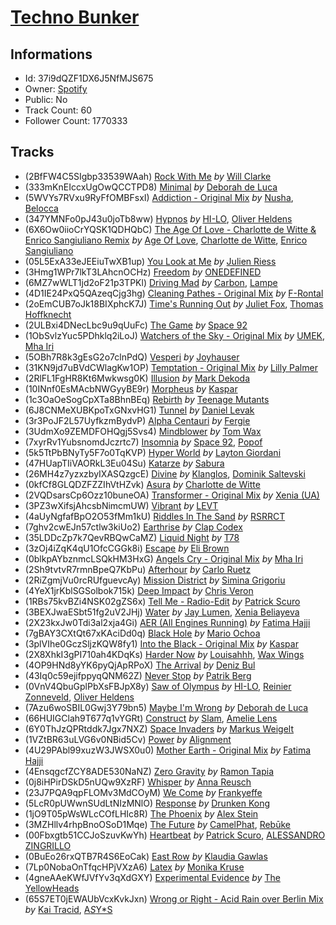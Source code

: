 # [Techno Bunker](https://open.spotify.com/playlist/37i9dQZF1DX6J5NfMJS675)
## Informations
<!-- META_BEGIN -->
- Id: 37i9dQZF1DX6J5NfMJS675
- Owner: [Spotify](https://open.spotify.com/user/spotify)
- Public: No
- Track Count: 60
- Follower Count: 1770333
<!-- META_END -->


## Tracks
<!-- TRACK_LIST_BEGIN -->
- (2BfFW4C5SIgbp33539WAah) [Rock With Me](https://open.spotify.com/track/2BfFW4C5SIgbp33539WAah) *by* [Will Clarke](https://open.spotify.com/artist/1OmOdgwIzub8DYPxQYbbbi)
- (333mKnEIccxUgOwQCCTPD8) [Minimal](https://open.spotify.com/track/333mKnEIccxUgOwQCCTPD8) *by* [Deborah de Luca](https://open.spotify.com/artist/144HzhpLjcR9k37w5Ico9B)
- (5WVYs7RVxu9RyFfOMBFsxI) [Addiction - Original Mix](https://open.spotify.com/track/5WVYs7RVxu9RyFfOMBFsxI) *by* [Nusha](https://open.spotify.com/artist/5jsGnMw1mnU4FfhhcXUR6Q), [Belocca](https://open.spotify.com/artist/3jcvzSheHd14vjraXHLGPN)
- (347YMNFo0pJ43u0joTb8ww) [Hypnos](https://open.spotify.com/track/347YMNFo0pJ43u0joTb8ww) *by* [HI-LO](https://open.spotify.com/artist/0ETJQforv5OXgDgidQv9qd), [Oliver Heldens](https://open.spotify.com/artist/5nki7yRhxgM509M5ADlN1p)
- (6X6Ow0iioCrYQSK1QDHQbC) [The Age Of Love - Charlotte de Witte & Enrico Sangiuliano Remix](https://open.spotify.com/track/6X6Ow0iioCrYQSK1QDHQbC) *by* [Age Of Love](https://open.spotify.com/artist/03tes5RhEvH2dX2eDeGnRn), [Charlotte de Witte](https://open.spotify.com/artist/1lJhME1ZpzsEa5M0wW6Mso), [Enrico Sangiuliano](https://open.spotify.com/artist/1u7DsNFbakULvxnDGtMm90)
- (05L5ExA33eJEEiuTwXB1up) [You Look at Me](https://open.spotify.com/track/05L5ExA33eJEEiuTwXB1up) *by* [Julien Riess](https://open.spotify.com/artist/2qmoexIy9YzYFb0xmjzh4N)
- (3Hmg1WPr7lkT3LAhcnOCHz) [Freedom](https://open.spotify.com/track/3Hmg1WPr7lkT3LAhcnOCHz) *by* [ONEDEFINED](https://open.spotify.com/artist/4SUQ1GFY0jmck4xkXmMKlk)
- (6MZ7wWLT1jd2oF21p3TPKl) [Driving Mad](https://open.spotify.com/track/6MZ7wWLT1jd2oF21p3TPKl) *by* [Carbon](https://open.spotify.com/artist/5BSvQ8klrDFPpCJ3TujFoK), [Lampe](https://open.spotify.com/artist/7hvD2Cs8fbF3HvhQCmV3xq)
- (4D1IE24PxQ5QAzeqCjg3hg) [Cleaning Pathes - Original Mix](https://open.spotify.com/track/4D1IE24PxQ5QAzeqCjg3hg) *by* [F-Rontal](https://open.spotify.com/artist/7xcEuNcEPzlYUuAKyqfJMS)
- (2oEmCUB7oJk18BIXphcK7J) [Time's Running Out](https://open.spotify.com/track/2oEmCUB7oJk18BIXphcK7J) *by* [Juliet Fox](https://open.spotify.com/artist/7zH0EpzFgwmwpnEprtvDig), [Thomas Hoffknecht](https://open.spotify.com/artist/5NZNUuAd9Z92Q4wAVRq3Cf)
- (2ULBxi4DNecLbc9u9qUuFc) [The Game](https://open.spotify.com/track/2ULBxi4DNecLbc9u9qUuFc) *by* [Space 92](https://open.spotify.com/artist/6TVdVlY6irsNPkMHT2HkfD)
- (1ObSvlzYuc5PDhklq2iLoJ) [Watchers of the Sky - Original Mix](https://open.spotify.com/track/1ObSvlzYuc5PDhklq2iLoJ) *by* [UMEK](https://open.spotify.com/artist/5Hini2nQyoglzpdKe41cZt), [Mha Iri](https://open.spotify.com/artist/5VMXbzLVkLd4Cq4rBzx4T3)
- (5OBh7R8k3gEsG2o7clnPdQ) [Vesperi](https://open.spotify.com/track/5OBh7R8k3gEsG2o7clnPdQ) *by* [Joyhauser](https://open.spotify.com/artist/59a1Bp0JQfL2mGnpL0lW2Y)
- (31KN9jd7uBVdCWlagKw1OP) [Temptation - Original Mix](https://open.spotify.com/track/31KN9jd7uBVdCWlagKw1OP) *by* [Lilly Palmer](https://open.spotify.com/artist/4h8IEOdrg60WM5XGyNOCVU)
- (2RlFL1FgHR8Kt6Mwkwsg0K) [Illusion](https://open.spotify.com/track/2RlFL1FgHR8Kt6Mwkwsg0K) *by* [Mark Dekoda](https://open.spotify.com/artist/3FzG2HgsgPRfwpX1qSK1g8)
- (10INnf0EsMAcbNWGyyBE9r) [Morpheus](https://open.spotify.com/track/10INnf0EsMAcbNWGyyBE9r) *by* [Kaspar](https://open.spotify.com/artist/679xKCdF1dBRH0gGgZfcCC)
- (1c3OaOeSogCpXTa8BhnBEq) [Rebirth](https://open.spotify.com/track/1c3OaOeSogCpXTa8BhnBEq) *by* [Teenage Mutants](https://open.spotify.com/artist/3IFgjVPT8yeB4UnJCWOpZA)
- (6J8CNMeXUBKpoTxGNxvHG1) [Tunnel](https://open.spotify.com/track/6J8CNMeXUBKpoTxGNxvHG1) *by* [Daniel Levak](https://open.spotify.com/artist/0M9vCRnHAMGWUi9i89LLeh)
- (3r3PoJF2L57UyfkzmBydvP) [Alpha Centauri](https://open.spotify.com/track/3r3PoJF2L57UyfkzmBydvP) *by* [Fergie](https://open.spotify.com/artist/1si6WHnb1ywwJ2lpFRUHcc)
- (3UdmXo9ZEMDFOHQgj5Svs4) [Mindblower](https://open.spotify.com/track/3UdmXo9ZEMDFOHQgj5Svs4) *by* [Tom Wax](https://open.spotify.com/artist/1b0WGyps7QC5KqSSq57wXX)
- (7xyrRv1YubsnomdJczrtc7) [Insomnia](https://open.spotify.com/track/7xyrRv1YubsnomdJczrtc7) *by* [Space 92](https://open.spotify.com/artist/6TVdVlY6irsNPkMHT2HkfD), [Popof](https://open.spotify.com/artist/4f2K0RSYyxP4TUyZu1azYB)
- (5k5TtPbBNyTy5F7o0TqKVP) [Hyper World](https://open.spotify.com/track/5k5TtPbBNyTy5F7o0TqKVP) *by* [Layton Giordani](https://open.spotify.com/artist/7mC3RkNNTV6p2j9w4F8Ip4)
- (47HUapTIiVAORkL3Eu04Su) [Katarze](https://open.spotify.com/track/47HUapTIiVAORkL3Eu04Su) *by* [Sabura](https://open.spotify.com/artist/7qciaYUulPvR4k8KMc4OTX)
- (26MH4z7yzxzbyIXASQzgcE) [Divine](https://open.spotify.com/track/26MH4z7yzxzbyIXASQzgcE) *by* [Klanglos](https://open.spotify.com/artist/1jV311C5ADuBqCPpprsjUp), [Dominik Saltevski](https://open.spotify.com/artist/5SRcKErsuBLiDZDfFtOBGN)
- (0kfCf8GLQDZFZZIhVtHZvk) [Asura](https://open.spotify.com/track/0kfCf8GLQDZFZZIhVtHZvk) *by* [Charlotte de Witte](https://open.spotify.com/artist/1lJhME1ZpzsEa5M0wW6Mso)
- (2VQDsarsCp6Ozz10buneOA) [Transformer - Original Mix](https://open.spotify.com/track/2VQDsarsCp6Ozz10buneOA) *by* [Xenia (UA)](https://open.spotify.com/artist/4Ge7e4OovxABUtAAhLhk8n)
- (3PZ3wXifsjAhcsbNimcmUW) [Vibrant](https://open.spotify.com/track/3PZ3wXifsjAhcsbNimcmUW) *by* [LEVT](https://open.spotify.com/artist/5xtKvLkmqMb5tTMuU9Lgmn)
- (4aUyNgfafBpO2O53fMm1kU) [Riddles In The Sand](https://open.spotify.com/track/4aUyNgfafBpO2O53fMm1kU) *by* [RSRRCT](https://open.spotify.com/artist/2bjrPyU5oyMwdCH78sBE12)
- (7ghv2cwEJn57ctlw3kiUo2) [Earthrise](https://open.spotify.com/track/7ghv2cwEJn57ctlw3kiUo2) *by* [Clap Codex](https://open.spotify.com/artist/56e9JiuPAOzwsOa8TDe3xj)
- (35LDDcZp7k7QevRBQwCaMZ) [Liquid Night](https://open.spotify.com/track/35LDDcZp7k7QevRBQwCaMZ) *by* [T78](https://open.spotify.com/artist/5FgLkieOqGXPn01dnbJp9Z)
- (3zOj4iZqK4qU1OfcCGGk8i) [Escape](https://open.spotify.com/track/3zOj4iZqK4qU1OfcCGGk8i) *by* [Eli Brown](https://open.spotify.com/artist/5lVNSw2GPci8kebrAQpZqU)
- (0blkpAYbznmcLSQkHM3HxG) [Angels Cry - Original Mix](https://open.spotify.com/track/0blkpAYbznmcLSQkHM3HxG) *by* [Mha Iri](https://open.spotify.com/artist/5VMXbzLVkLd4Cq4rBzx4T3)
- (2Sh9tvtvR7rmnBpeQ7KbPu) [Afterhour](https://open.spotify.com/track/2Sh9tvtvR7rmnBpeQ7KbPu) *by* [Carlo Ruetz](https://open.spotify.com/artist/5vDqopi7jF9kQoL6xg696f)
- (2RiZgmjVu0rcRUfguevcAy) [Mission District](https://open.spotify.com/track/2RiZgmjVu0rcRUfguevcAy) *by* [Simina Grigoriu](https://open.spotify.com/artist/1PjzNHCXycxUqsP2yqFqhU)
- (4YeX1jrKblSGSolbok715k) [Deep Impact](https://open.spotify.com/track/4YeX1jrKblSGSolbok715k) *by* [Chris Veron](https://open.spotify.com/artist/1DgZ9kWEsYktFBYml3iK8S)
- (1RBs75kvBZi4NSK02gZS6x) [Tell Me - Radio-Edit](https://open.spotify.com/track/1RBs75kvBZi4NSK02gZS6x) *by* [Patrick Scuro](https://open.spotify.com/artist/6wfL4r7ReScDTARbtSRTvB)
- (3BEXJwaESbt51fg2uV2JHj) [Water](https://open.spotify.com/track/3BEXJwaESbt51fg2uV2JHj) *by* [Jay Lumen](https://open.spotify.com/artist/6rxmj7vNEofe96g84qMWoV), [Xenia Beliayeva](https://open.spotify.com/artist/43QchWzol8d0uyKcpTZj0y)
- (2X23kxJw0Tdi3al2xja4Gi) [AER (All Engines Running)](https://open.spotify.com/track/2X23kxJw0Tdi3al2xja4Gi) *by* [Fatima Hajji](https://open.spotify.com/artist/6jZSXmTCxZhFfYELtp78Ci)
- (7gBAY3CXtQt67xKAciDd0q) [Black Hole](https://open.spotify.com/track/7gBAY3CXtQt67xKAciDd0q) *by* [Mario Ochoa](https://open.spotify.com/artist/2zviRwkdWgt0rjV3cxM7mg)
- (3plVIhe0GczSljzKQW8fy1) [Into the Black - Original Mix](https://open.spotify.com/track/3plVIhe0GczSljzKQW8fy1) *by* [Kaspar](https://open.spotify.com/artist/679xKCdF1dBRH0gGgZfcCC)
- (2X8XhkI3gPI710ah4KDqKs) [Harder Now](https://open.spotify.com/track/2X8XhkI3gPI710ah4KDqKs) *by* [Louisahhh](https://open.spotify.com/artist/42TogPbYEXl164PrqTEVBW), [Wax Wings](https://open.spotify.com/artist/36GCZfnizKMEEkU9k79Sm3)
- (4OP9HNd8yYK6pyQjApRPoX) [The Arrival](https://open.spotify.com/track/4OP9HNd8yYK6pyQjApRPoX) *by* [Deniz Bul](https://open.spotify.com/artist/4H267HByup3kdzVdYLhp21)
- (43Iq0c59ejifppyqQNM62Z) [Never Stop](https://open.spotify.com/track/43Iq0c59ejifppyqQNM62Z) *by* [Patrik Berg](https://open.spotify.com/artist/13SB6LyYpsdN2QPEqpYS9l)
- (0VnV4QbuGplPbXsFBJpX8y) [Saw of Olympus](https://open.spotify.com/track/0VnV4QbuGplPbXsFBJpX8y) *by* [HI-LO](https://open.spotify.com/artist/0ETJQforv5OXgDgidQv9qd), [Reinier Zonneveld](https://open.spotify.com/artist/21A7bhIL1m6CNZn8y57PIZ), [Oliver Heldens](https://open.spotify.com/artist/5nki7yRhxgM509M5ADlN1p)
- (7Azu6woSBIL0Gwj3Y79bn5) [Maybe I'm Wrong](https://open.spotify.com/track/7Azu6woSBIL0Gwj3Y79bn5) *by* [Deborah de Luca](https://open.spotify.com/artist/144HzhpLjcR9k37w5Ico9B)
- (66HUIGClah9T677q1vYGRt) [Construct](https://open.spotify.com/track/66HUIGClah9T677q1vYGRt) *by* [Slam](https://open.spotify.com/artist/0Y0Kj7BOR5DM0UevuY7IvO), [Amelie Lens](https://open.spotify.com/artist/5Ho1vKl1Uz8bJlk4vbmvmf)
- (6Y0ThJzQPRtddk7Jgx7NXZ) [Space Invaders](https://open.spotify.com/track/6Y0ThJzQPRtddk7Jgx7NXZ) *by* [Markus Weigelt](https://open.spotify.com/artist/2rMiCAbbUX2ywySQCSZRbI)
- (1VZtBR63uLVG6v0NBid5Cv) [Power](https://open.spotify.com/track/1VZtBR63uLVG6v0NBid5Cv) *by* [Alignment](https://open.spotify.com/artist/4eFbq5PZgW7YbtA65PP4wS)
- (4U29PAbl99xuzW3JWSX0u0) [Mother Earth - Original Mix](https://open.spotify.com/track/4U29PAbl99xuzW3JWSX0u0) *by* [Fatima Hajji](https://open.spotify.com/artist/6jZSXmTCxZhFfYELtp78Ci)
- (4EnsqgcfZCY8ADE530NaNZ) [Zero Gravity](https://open.spotify.com/track/4EnsqgcfZCY8ADE530NaNZ) *by* [Ramon Tapia](https://open.spotify.com/artist/5BFl4h5TXYSSJsCteTX3s1)
- (0j8iHPirDSkD5nUQw9XzRF) [Whisper](https://open.spotify.com/track/0j8iHPirDSkD5nUQw9XzRF) *by* [Anna Reusch](https://open.spotify.com/artist/0BMS6AqoDN4Fu7QOruxHjh)
- (23J7PQA9qpFLOMv3MdCOyM) [We Come](https://open.spotify.com/track/23J7PQA9qpFLOMv3MdCOyM) *by* [Frankyeffe](https://open.spotify.com/artist/1YeRLPqVEJIpa6jstdiD0O)
- (5LcR0pUWwnSUdLtNIzMNlO) [Response](https://open.spotify.com/track/5LcR0pUWwnSUdLtNIzMNlO) *by* [Drunken Kong](https://open.spotify.com/artist/2c8K7cdY2IU2jBacPOxYqk)
- (1jO9T05pWsWLcCOfLHIc8R) [The Phoenix](https://open.spotify.com/track/1jO9T05pWsWLcCOfLHIc8R) *by* [Alex Stein](https://open.spotify.com/artist/0SCFEgshN89tlgOPM7lbSB)
- (3MZHllv4rhpBnoOSoD1Mqe) [The Future](https://open.spotify.com/track/3MZHllv4rhpBnoOSoD1Mqe) *by* [CamelPhat](https://open.spotify.com/artist/240wlM8vDrf6S4zCyzGj2W), [Rebūke](https://open.spotify.com/artist/113reBz1jA6rVxbXl55mlj)
- (00Fbxgtb51CCJoSzuvKwYh) [Heartbeat](https://open.spotify.com/track/00Fbxgtb51CCJoSzuvKwYh) *by* [Patrick Scuro](https://open.spotify.com/artist/6wfL4r7ReScDTARbtSRTvB), [ALESSANDRO ZINGRILLO](https://open.spotify.com/artist/4iqbznERfYCNzrfaaCYTuV)
- (0BuEo26rxQTB7R4S6EoCak) [East Row](https://open.spotify.com/track/0BuEo26rxQTB7R4S6EoCak) *by* [Klaudia Gawlas](https://open.spotify.com/artist/2xiTOSr9ymuHpWFAgSw6sR)
- (7Lp0NobaOnTfqcHPjVXzA6) [Latex](https://open.spotify.com/track/7Lp0NobaOnTfqcHPjVXzA6) *by* [Monika Kruse](https://open.spotify.com/artist/2xeHjPrS4EnEUIXHV9pkeg)
- (4gneAAeKWfJVfYv3qXdGXY) [Experimental Evidence](https://open.spotify.com/track/4gneAAeKWfJVfYv3qXdGXY) *by* [The YellowHeads](https://open.spotify.com/artist/3SEw2qamdOWyVZtzKxWTTg)
- (65S7ET0jEWAUbVcxKvkJxn) [Wrong or Right - Acid Rain over Berlin Mix](https://open.spotify.com/track/65S7ET0jEWAUbVcxKvkJxn) *by* [Kai Tracid](https://open.spotify.com/artist/0frSMmZSEdr8pVRi8PBSwF), [A*S*Y*S](https://open.spotify.com/artist/4xfA60YoR4UbBxuOn9WXJq)
<!-- TRACK_LIST_END -->
